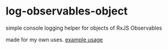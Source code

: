 # log-observables-object
simple console logging helper for objects of RxJS Observables

made for my own uses. [example usage](https://github.com/justinwoo/cycle-scroll-table/blob/f3fa92dd7fa555b53d007446e4dc3753a94587ab/src/intent.js#L10-L12)
